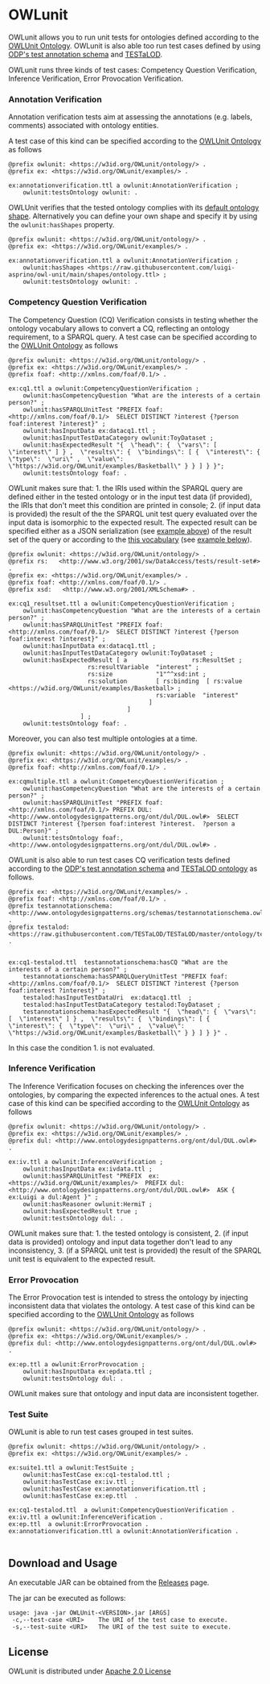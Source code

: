 # OWLunit

OWLunit allows you to run unit tests for ontologies defined according to the [OWLUnit Ontology](https://w3id.org/OWLunit/ontology/0.0.2). OWLunit is also able too run test cases defined by using [ODP's test annotation schema](http://www.ontologydesignpatterns.org/schemas/testannotationschema.owl) and [TESTaLOD](https://github.com/TESTaLOD/TESTaLOD).

OWLunit runs three kinds of test cases: Competency Question Verification, Inference Verification, Error Provocation Verification.

### Annotation Verification

Annotation verification tests aim at assessing the annotations (e.g. labels, comments) associated with ontology entities.

A test case of this kind can be specified according to the [OWLUnit Ontology](https://w3id.org/owlunit/ontology) as follows

```
@prefix owlunit: <https://w3id.org/OWLunit/ontology/> .
@prefix ex: <https://w3id.org/OWLunit/examples/> .

ex:annotationverification.ttl a owlunit:AnnotationVerification ;
	owlunit:testsOntology owlunit: .
```

OWLUnit verifies that the tested ontology complies with its [default ontology shape](https://raw.githubusercontent.com/luigi-asprino/owl-unit/main/shapes/ontology.ttl).
Alternatively you can define your own shape and specify it by using the ``owlunit:hasShapes`` property.

```
@prefix owlunit: <https://w3id.org/OWLunit/ontology/> .
@prefix ex: <https://w3id.org/OWLunit/examples/> .

ex:annotationverification.ttl a owlunit:AnnotationVerification ;
	owlunit:hasShapes <https://raw.githubusercontent.com/luigi-asprino/owl-unit/main/shapes/ontology.ttl> ; 
	owlunit:testsOntology owlunit: .
```

### Competency Question Verification

The Competency Question (CQ) Verification  consists in testing whether the ontology vocabulary allows to convert a CQ, reflecting an ontology requirement, to a SPARQL query.
A test case can be specified according to the [OWLUnit Ontology](https://w3id.org/owlunit/ontology) as follows

```
@prefix owlunit: <https://w3id.org/OWLunit/ontology/> .
@prefix ex: <https://w3id.org/OWLunit/examples/> .
@prefix foaf: <http://xmlns.com/foaf/0.1/> .

ex:cq1.ttl a owlunit:CompetencyQuestionVerification ;
 	owlunit:hasCompetencyQuestion "What are the interests of a certain person?" ;
 	owlunit:hasSPARQLUnitTest "PREFIX foaf: <http://xmlns.com/foaf/0.1/>  SELECT DISTINCT ?interest {?person foaf:interest ?interest}" ;
	owlunit:hasInputData ex:datacq1.ttl ;
	owlunit:hasInputTestDataCategory owlunit:ToyDataset ;
	owlunit:hasExpectedResult "{  \"head\": {  \"vars\": [  \"interest\" ] } ,  \"results\": {  \"bindings\": [ {  \"interest\": {  \"type\":  \"uri\" ,  \"value\":  \"https://w3id.org/OWLunit/examples/Basketball\" } } ] } }";
	owlunit:testsOntology foaf: .

```


OWLunit makes sure that: 1. the IRIs used within the SPARQL query are defined either in the tested ontology or in the input test data (if provided), the IRIs that don't meet this condition are printed in console; 2. (if input data is provided) the result of the the SPARQL unit test query evaluated over the input data is isomorphic to the expected result. The expected result can be specified either as a JSON serialization (see [example above](https://w3id.org/OWLunit/examples/cq1.ttl)) of the result set of the query or according to the [this vocabulary](https://www.w3.org/2001/sw/DataAccess/tests/result-set#) (see [example below](https://w3id.org/OWLunit/examples/cq1_resultset.ttl)).


```
@prefix owlunit: <https://w3id.org/OWLunit/ontology/> .
@prefix rs:   <http://www.w3.org/2001/sw/DataAccess/tests/result-set#> .
@prefix ex: <https://w3id.org/OWLunit/examples/> .
@prefix foaf: <http://xmlns.com/foaf/0.1/> .
@prefix xsd:   <http://www.w3.org/2001/XMLSchema#> .

ex:cq1_resultset.ttl a owlunit:CompetencyQuestionVerification ;
 	owlunit:hasCompetencyQuestion "What are the interests of a certain person?" ;
 	owlunit:hasSPARQLUnitTest "PREFIX foaf: <http://xmlns.com/foaf/0.1/>  SELECT DISTINCT ?interest {?person foaf:interest ?interest}" ;
	owlunit:hasInputData ex:datacq1.ttl ;
	owlunit:hasInputTestDataCategory owlunit:ToyDataset ;
	owlunit:hasExpectedResult [ a                  rs:ResultSet ;
					  rs:resultVariable  "interest" ;
					  rs:size            "1"^^xsd:int ;
					  rs:solution        [ rs:binding  [ rs:value     <https://w3id.org/OWLunit/examples/Basketball> ;
									     rs:variable  "interest"
									   ]
							     ]
					] ;
	owlunit:testsOntology foaf: .

```

Moreover, you can also test multiple ontologies at a time.

```
@prefix owlunit: <https://w3id.org/OWLunit/ontology/> .
@prefix ex: <https://w3id.org/OWLunit/examples/> .
@prefix foaf: <http://xmlns.com/foaf/0.1/> .

ex:cqmultiple.ttl a owlunit:CompetencyQuestionVerification ;
	owlunit:hasCompetencyQuestion "What are the interests of a certain person?" ;
	owlunit:hasSPARQLUnitTest "PREFIX foaf: <http://xmlns.com/foaf/0.1/> PREFIX DUL: <http://www.ontologydesignpatterns.org/ont/dul/DUL.owl#>  SELECT DISTINCT ?interest {?person foaf:interest ?interest.  ?person a DUL:Person}" ;
	owlunit:testsOntology foaf:, <http://www.ontologydesignpatterns.org/ont/dul/DUL.owl#> .
```


OWLunit is also able to run test cases CQ verification tests defined according to the [ODP's test annotation schema](http://www.ontologydesignpatterns.org/schemas/testannotationschema.owl) and [TESTaLOD ontology](https://github.com/TESTaLOD/TESTaLOD) as follows.


```
@prefix ex: <https://w3id.org/OWLunit/examples/> .
@prefix foaf: <http://xmlns.com/foaf/0.1/> .
@prefix testannotationschema: <http://www.ontologydesignpatterns.org/schemas/testannotationschema.owl#> .
@prefix testalod: <https://raw.githubusercontent.com/TESTaLOD/TESTaLOD/master/ontology/testalod.owl#> .


ex:cq1-testalod.ttl  testannotationschema:hasCQ "What are the interests of a certain person?" ;
 	testannotationschema:hasSPARQLQueryUnitTest "PREFIX foaf: <http://xmlns.com/foaf/0.1/>  SELECT DISTINCT ?interest {?person foaf:interest ?interest}" ;
	testalod:hasInputTestDataUri  ex:datacq1.ttl  ;
	testalod:hasInputTestDataCategory testalod:ToyDataset ;
	testannotationschema:hasExpectedResult "{  \"head\": {  \"vars\": [  \"interest\" ] } ,  \"results\": {  \"bindings\": [ {  \"interest\": {  \"type\":  \"uri\" ,  \"value\":  \"https://w3id.org/OWLunit/examples/Basketball\" } } ] } }" .
```

In this case the condition 1. is not evaluated.

### Inference Verification

The Inference Verification focuses on checking the inferences over the ontologies, by comparing the expected inferences to the actual ones.
A test case of this kind can be specified according to the [OWLUnit Ontology](https://w3id.org/owlunit/ontology) as follows

```
@prefix owlunit: <https://w3id.org/OWLunit/ontology/> .
@prefix ex: <https://w3id.org/OWLunit/examples/> .
@prefix dul: <http://www.ontologydesignpatterns.org/ont/dul/DUL.owl#> .

ex:iv.ttl a owlunit:InferenceVerification ;
	owlunit:hasInputData ex:ivdata.ttl ;
	owlunit:hasSPARQLUnitTest "PREFIX  ex: <https://w3id.org/OWLunit/examples/>  PREFIX dul: <http://www.ontologydesignpatterns.org/ont/dul/DUL.owl#>  ASK { ex:Luigi a dul:Agent }" ;
	owlunit:hasReasoner owlunit:HermiT ;
	owlunit:hasExpectedResult true ;
 	owlunit:testsOntology dul: .

```
OWLunit makes sure that: 1. the tested ontology is consistent, 2. (if input data is provided) ontology and input data together don't lead to any inconsistency, 3. (if a SPARQL unit test is provided) the result of the SPARQL unit test is equivalent to the expected result.

### Error Provocation

The Error Provocation test is intended to stress the ontology by injecting inconsistent data that violates the ontology.
A test case of this kind can be specified according to the [OWLUnit Ontology](https://w3id.org/owlunit/ontology) as follows

```
@prefix owlunit: <https://w3id.org/OWLunit/ontology/> .
@prefix ex: <https://w3id.org/OWLunit/examples/> .
@prefix dul: <http://www.ontologydesignpatterns.org/ont/dul/DUL.owl#> .

ex:ep.ttl a owlunit:ErrorProvocation ;
	owlunit:hasInputData ex:epdata.ttl ;
 	owlunit:testsOntology dul: .
```
OWLunit makes sure that ontology and input data are inconsistent together.


### Test Suite

OWLunit is able to run test cases grouped in test suites.

```
@prefix owlunit: <https://w3id.org/OWLunit/ontology/> .
@prefix ex: <https://w3id.org/OWLunit/examples/> .

ex:suite1.ttl a owlunit:TestSuite ;
	owlunit:hasTestCase ex:cq1-testalod.ttl ;
	owlunit:hasTestCase ex:iv.ttl ;
	owlunit:hasTestCase ex:annotationverification.ttl ;
	owlunit:hasTestCase ex:ep.ttl  .

ex:cq1-testalod.ttl  a owlunit:CompetencyQuestionVerification .
ex:iv.ttl a owlunit:InferenceVerification .
ex:ep.ttl  a owlunit:ErrorProvocation .
ex:annotationverification.ttl a owlunit:AnnotationVerification .


```

## Download and Usage

An executable JAR can be obtained from the [Releases](https://github.com/luigi-asprino/owl-unit/releases) page.

The jar can be executed as follows:

```
usage: java -jar OWLUnit-<VERSION>.jar [ARGS]
 -c,--test-case <URI>    The URI of the test case to execute.
 -s,--test-suite <URI>   The URI of the test suite to execute.
```

## License

OWLunit is distributed under [Apache 2.0 License](LICENSE)
